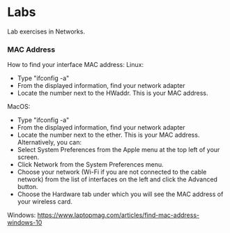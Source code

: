 # Labs
Lab exercises in Networks.

### 

### MAC Address
How to find your interface MAC address:
Linux: 
- Type "ifconfig -a"
- From the displayed information, find your network adapter
- Locate the number next to the HWaddr. This is your MAC address.

MacOS: 
- Type "ifconfig -a"
- From the displayed information, find your network adapter
- Locate the number next to the ether. This is your MAC address.
Alternatively, you can:
- Select System Preferences from the Apple menu at the top left of your screen.
- Click Network from the System Preferences menu.
- Choose your network (Wi-Fi if you are not connected to the cable network) from the list of interfaces on the left and click the Advanced button.
- Choose the Hardware tab under which you will see the MAC address of your wireless card.

Windows: https://www.laptopmag.com/articles/find-mac-address-windows-10
